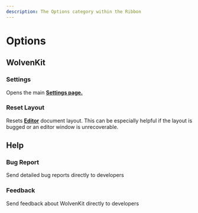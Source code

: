 ```yaml
---
description: The Options category within the Ribbon
---
```


# Options

## WolvenKit

### Settings

Opens the main [**Settings page.**](../settings.md)

### Reset Layout

Resets [**Editor**](../editor/) document layout. This can be especially helpful if the layout is bugged or an editor window is unrecoverable.

## Help

### Bug Report

Send detailed bug reports directly to developers

### Feedback

Send feedback about WolvenKit directly to developers

##
